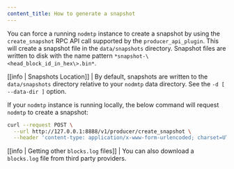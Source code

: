```yaml
---
content_title: How to generate a snapshot
---
```


You can force a running `nodmtp` instance to create a snapshot by using the `create_snapshot` RPC API call supported by the `producer_api_plugin`. This will create a snapshot file in the `data/snapshots` directory. Snapshot files are written to disk with the name pattern `*snapshot-\<head_block_id_in_hex\>.bin*`.

[[info | Snapshots Location]]
| By default, snapshots are written to the `data/snapshots` directory relative to your `nodmtp` data directory. See the `-d [ --data-dir ]` option.

If your `nodmtp` instance is running locally, the below command will request `nodmtp` to create a snapshot:

```sh
curl --request POST \
  --url http://127.0.0.1:8888/v1/producer/create_snapshot \
  --header 'content-type: application/x-www-form-urlencoded; charset=UTF-8'
```

[[info | Getting other `blocks.log` files]]
| You can also download a `blocks.log` file from third party providers.
